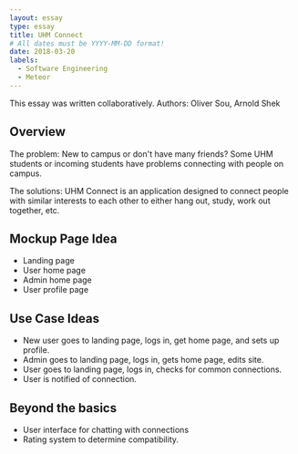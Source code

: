 ```yaml
---
layout: essay
type: essay
title: UHM Connect
# All dates must be YYYY-MM-DD format!
date: 2018-03-20
labels:
  - Software Engineering
  - Meteor
---
```

    
This essay was written collaboratively. 
Authors: Oliver Sou, Arnold Shek
## Overview
The problem: New to campus or don't have many friends? Some UHM students or incoming students have problems connecting with people on campus. 

The solutions: UHM Connect is an application designed to connect people with similar interests to each other to either hang out, study, work out together, etc. 
## Mockup Page Idea
- Landing page
- User home page
- Admin home page
- User profile page

## Use Case Ideas
- New user goes to landing page, logs in, get home page, and sets up profile.
- Admin goes to landing page, logs in, gets home page, edits site.
- User goes to landing page, logs in, checks for common connections. 
- User is notified of connection. 

## Beyond the basics
- User interface for chatting with connections
- Rating system to determine compatibility. 

